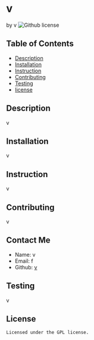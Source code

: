 # v
by v
![Github license](https://img.shields.io/badge/license-GPL-blue.svg)
## Table of Contents
* [Description](#description)
* [Installation](#installation)
* [Instruction](#Instruction)
* [Contributing](#contributing)
* [Testing](#testing)
* [license](#license)
## Description
v
## Installation
v
## Instruction
v
## Contributing
v
## Contact Me
* Name: v
* Email: f
* Github: [v](https://github.comv)
## Testing
v
## License
    Licensed under the GPL license.
    
